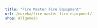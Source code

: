 ```yaml
---
title: "Fire Master Fire Equipment"
url: /eureka/fire-master-fire-equipment/
shop: Allgemein
---
```

